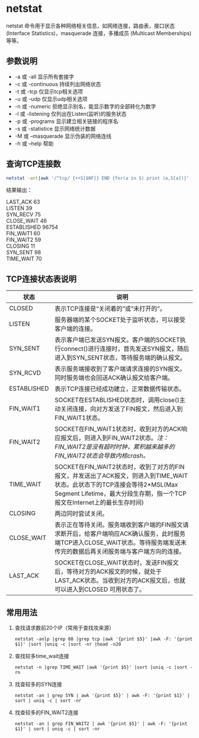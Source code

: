 # netstat

netstat 命令用于显示各种网络相关信息，如网络连接，路由表，接口状态 (Interface Statistics)，masquerade 连接，多播成员 (Multicast Memberships) 等等。

## 参数说明

* -a 或 -all             显示所有套接字
* -c 或 -continuous      持续列出网络状态
* -t 或 -tcp             仅显示tcp相关选项
* -u 或 -udp             仅显示udp相关选项
* -n 或 -numeric         拒绝显示别名，能显示数字的全部转化为数字
* -l 或 -listening       仅列出在Listen(监听)的服务状态
* -p 或 -programs        显示建立相关链接的程序名
* -s 或 -statistice      显示网络统计数据
* -M 或 –masquerade      显示伪装的网络连线
* -h 或 –help            帮助

## 查询TCP连接数

```bash
netstat -ant|awk '/^tcp/ {++S[$NF]} END {for(a in S) print (a,S[a])}'
```

结果输出：

LAST_ACK 63  
LISTEN 39  
SYN_RECV 75  
CLOSE_WAIT 46  
ESTABLISHED 96754  
FIN_WAIT1 60  
FIN_WAIT2 59  
CLOSING 11  
SYN_SENT 98  
TIME_WAIT 70  

## TCP连接状态表说明

状态        | 说明
------------| ------------
CLOSED      | 表示TCP连接是“关闭着的”或“未打开的”。
LISTEN      | 服务器端的某个SOCKET处于监听状态，可以接受客户端的连接。
SYN_SENT    | 表示客户端已发送SYN报文。客户端的SOCKET执行connect()进行连接时，首先发送SYN报文，随后进入到SYN_SENT状态，等待服务端的确认报文。
SYN_RCVD    | 表示服务端接收到了客户端请求连接的SYN报文。同时服务端也会回送ACK确认报文给客户端。
ESTABLISHED | 表示TCP连接已经成功建立，正常数据传输状态。
FIN_WAIT1   | SOCKET在ESTABLISHED状态时，调用close()主动关闭连接，向对方发送了FIN报文，然后进入到FIN_WAIT1状态。
FIN_WAIT2   | SOCKET在FIN_WAIT1状态时，收到对方的ACK响应报文后，则进入到FIN_WAIT2状态。*注：FIN_WAIT2是没有超时时钟，累积越来越多的FIN_WAIT2状态会导致内核crash。*
TIME_WAIT   | SOCKET在FIN_WAIT2状态时，收到了对方的FIN报文，并发送出了ACK报文，则进入到TIME_WAIT状态。此状态下的TCP连接会等待2*MSL(Max Segment Lifetime，最大分段生存期，指一个TCP报文在Internet上的最长生存时间)
CLOSING     | 两边同时尝试关闭。
CLOSE_WAIT  | 表示正在等待关闭。服务端收到客户端的FIN报文请求断开后，给客户端响应ACK确认服务，此时服务端TCP进入CLOSE_WAIT状态。等待服务端发送未传完的数据后再关闭服务端与客户端方向的连接。
LAST_ACK    | SOCKET在CLOSE_WAIT状态时，发送FIN报文后，等待对方的ACK报文的时候，就处于LAST_ACK状态。当收到对方的ACK报文后，也就可以进入到CLOSED 可用状态了。

## 常用用法

1. 查找请求数前20个IP（常用于查找攻来源）

   ```linux
   netstat -anlp |grep 80 |grep tcp |awk '{print $5}' |awk -F: '{print $1}' |sort |uniq -c |sort -nr |head -n20
   ```

2. 查找较多time_wait连接

   ```linux
   netstat -n |grep TIME_WAIT |awk '{print $5}' |sort |uniq -c |sort -rn  
   ```
  
3. 找查较多的SYN连接

   ```linux
   netstat -an | grep SYN | awk '{print $5}' | awk -F: '{print $1}' | sort | uniq -c | sort -nr
   ```

4. 找查较多的FIN_WAIT2连接

   ```linux
   netstat -an | grep FIN_WAIT2 | awk '{print $5}' | awk -F: '{print $1}' | sort | uniq -c | sort -nr
   ```
